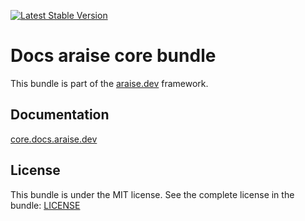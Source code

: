 [![Latest Stable Version](https://poser.pugx.org/araise/core-bundle/v/stable)](https://packagist.org/packages/araise/core-bundle)

# Docs araise core bundle

This bundle is part of the [araise.dev](https://araise.dev) framework.

## Documentation

[core.docs.araise.dev](https://core.docs.araise.dev)

## License

This bundle is under the MIT license. See the complete license in the bundle: [LICENSE](LICENSE)

